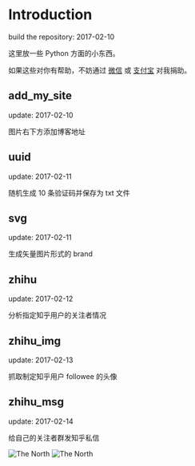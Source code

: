 # Introduction
build the repository: 2017-02-10

这里放一些 Python 方面的小东西。

如果这些对你有帮助，不妨通过 [微信](http://ol5pvu2w5.bkt.clouddn.com/wechat.JPG) 或 [支付宝](http://ol5pvu2w5.bkt.clouddn.com/Alipay.JPG) 对我捐助。


## add_my_site
update: 2017-02-10

图片右下方添加博客地址



## uuid
update: 2017-02-11

随机生成 10 条验证码并保存为 txt 文件



## svg
update: 2017-02-11

生成矢量图片形式的 brand



## zhihu
update: 2017-02-12

分析指定知乎用户的关注者情况



## zhihu_img

update: 2017-02-13

抓取制定知乎用户 followee 的头像



## zhihu_msg

update: 2017-02-14

给自己的关注者群发知乎私信



![The North](https://github.com/ipreacher/tricks/blob/master/svg/works.svg)
![The North](https://cl.ly/3E2J413r2s1T/idea1.svg)